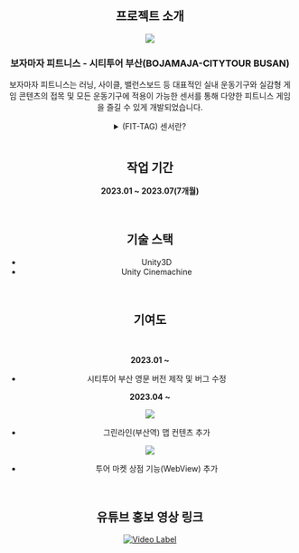 <div align='center'>

## 프로젝트 소개

<img src="https://github.com/JISUSAMA/UnityStudy/assets/38304918/af82dfde-007c-42e4-ba8c-84c29caeea51">

### 보자마자 피트니스 - 시티투어 부산(BOJAMAJA-CITYTOUR BUSAN)

보자마자 피트니스는 러닝, 사이클, 밸런스보드 등 대표적인 실내 운동기구와 실감형 게임 콘텐츠의 접목 및 모든 운동기구에 적용이 가능한 센서를 통해 다양한 피트니스 게임을 즐길 수 있게 개발되었습니다.

<details>
<summary> (FIT-TAG) 센서란? </summary>
<br>
<img src="https://github.com/JISUSAMA/JISUSAMA/assets/38304918/4b84d9a0-569c-4027-810c-6f1f1b34545c">
<img src="https://github.com/JISUSAMA/JISUSAMA/assets/38304918/f4bcd9c6-b792-4473-a7ad-4d5238edf4ea">
<img src="https://github.com/JISUSAMA/JISUSAMA/assets/38304918/94416305-db7d-4df0-9d3b-84c33f463936">
<img src="https://github.com/JISUSAMA/JISUSAMA/assets/38304918/c04f962c-05e9-474a-b15e-67cdce735753">

</details>


<br>

## 작업 기간
__2023.01 ~ 2023.07(7개월)__

<br>

## 기술 스택
- Unity3D
- Unity Cinemachine

<br>

## 기여도
<br>



__2023.01 ~__

- 시티투어 부산 영문 버전 제작 및 버그 수정

__2023.04 ~__

<img src="https://github.com/JISUSAMA/JISUSAMA/assets/38304918/2f2e6177-38c3-4fef-b349-6605b0c06fad">

- 그린라인(부산역) 맵 컨텐츠 추가

<img src="https://github.com/JISUSAMA/JISUSAMA/assets/38304918/a348479d-cd7f-4bce-af33-20b5f52b85db">

- 투어 마켓 상점 기능(WebView) 추가

<br>
<h2>유튜브 홍보 영상 링크</h2>

[![Video Label](http://img.youtube.com/vi/791rWW2YYak/0.jpg)](https://www.youtube.com/watch?v=791rWW2YYak)



</div>

